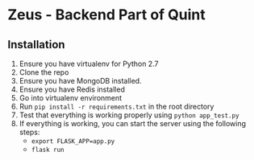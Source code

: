# Zeus - Backend Part of Quint

## Installation

1. Ensure you have virtualenv for Python 2.7
2. Clone the repo
3. Ensure you have MongoDB installed.
4. Ensure you have Redis installed
5. Go into virtualenv environment
6. Run `pip install -r requirements.txt` in the root directory
7. Test that everything is working properly using `python app_test.py`
8. If everything is working, you can start the server using the following steps:
    - `export FLASK_APP=app.py`
    - `flask run`
